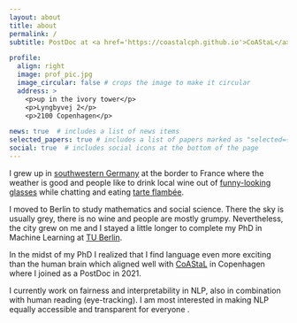 ```yaml
---
layout: about
title: about
permalink: /
subtitle: PostDoc at <a href='https://coastalcph.github.io'>CoAStaL</a>.

profile:
  align: right
  image: prof_pic.jpg
  image_circular: false # crops the image to make it circular
  address: >
    <p>up in the ivory tower</p>
    <p>Lyngbyvej 2</p>
    <p>2100 Copenhagen</p>

news: true  # includes a list of news items
selected_papers: true # includes a list of papers marked as "selected={true}"
social: true  # includes social icons at the bottom of the page
---
```

I grew up in [southwestern Germany](https://www.suedpfalz-tourismus.de/startseite.html?no_cache=1) at the border to France where the weather is good and people like to drink local wine out of [funny-looking glasses](https://de.wikipedia.org/wiki/Dubbeglas) while chatting and eating [tarte flambée](https://en.wikipedia.org/wiki/Flammekueche).  

I moved to Berlin to study mathematics and social science. 
There the sky is usually grey, there is no wine and people are mostly grumpy. 
Nevertheless, the city grew on me and I stayed a little longer to complete my PhD in 
Machine Learning at [TU Berlin](https://www.ml.tu-berlin.de/menue/machine_learning/). 

In the midst of my PhD I realized that I find language even more exciting than the 
human brain which aligned well with [CoAStaL](https://coastalcph.github.io) in 
Copenhagen where I joined as a PostDoc in 2021.  

I currently work on fairness and 
interpretability in NLP, also in combination with human reading (eye-tracking). 
I am most interested in making NLP equally accessible and transparent for everyone .



